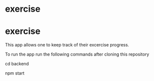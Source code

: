 # exercise
# exercise

This app allows one to keep track of their excercise progress.

To run the app run the following commands after cloning this repository

cd backend

npm start
